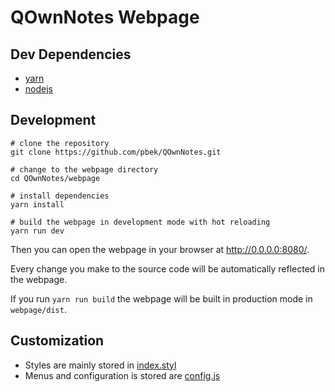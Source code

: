 # QOwnNotes Webpage

## Dev Dependencies

- [yarn](https://yarnpkg.com/)
- [nodejs](https://nodejs.org/en/)

## Development

```shell
# clone the repository
git clone https://github.com/pbek/QOwnNotes.git

# change to the webpage directory
cd QOwnNotes/webpage

# install dependencies
yarn install

# build the webpage in development mode with hot reloading
yarn run dev
```

Then you can open the webpage in your browser at <http://0.0.0.0:8080/>.

Every change you make to the source code will be automatically reflected in the webpage.

If you run `yarn run build` the webpage will be built in production mode in `webpage/dist`.

## Customization

- Styles are mainly stored in [index.styl](https://github.com/pbek/QOwnNotes/blob/develop/webpage/src/.vuepress/styles/index.styl)
- Menus and configuration is stored are [config.js](https://github.com/pbek/QOwnNotes/blob/develop/webpage/src/.vuepress/config.js)
